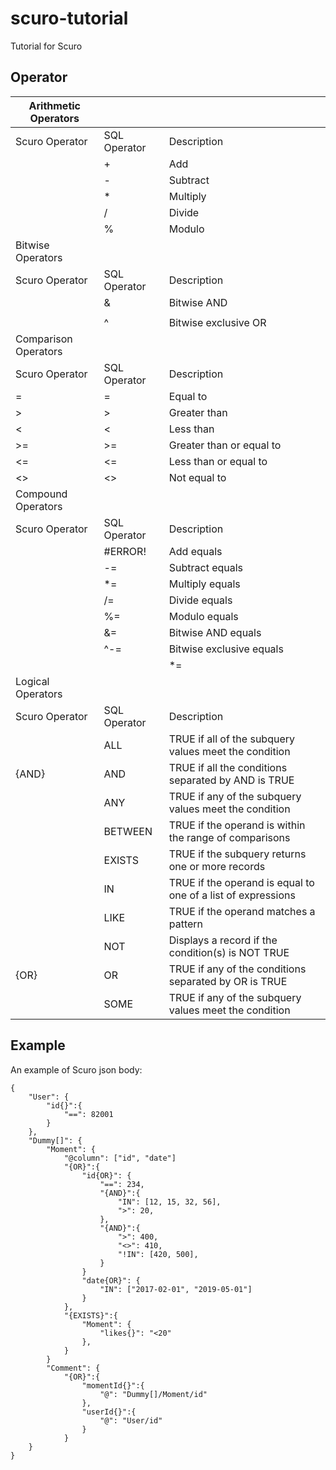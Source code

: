 # scuro-tutorial
Tutorial for Scuro


## Operator
| Arithmetic Operators |              |                                                              |
|----------------------|--------------|--------------------------------------------------------------|
| Scuro Operator       | SQL Operator | Description                                                  |
|                      | +            | Add                                                          |
|                      | -            | Subtract                                                     |
|                      | *            | Multiply                                                     |
|                      | /            | Divide                                                       |
|                      | %            | Modulo                                                       |
| Bitwise Operators    |              |                                                              |
| Scuro Operator       | SQL Operator | Description                                                  |
|                      | &            | Bitwise AND                                                  |
|                      | |            | Bitwise OR                                                   |
|                      | ^            | Bitwise exclusive OR                                         |
| Comparison Operators |              |                                                              |
| Scuro Operator       | SQL Operator | Description                                                  |
| =                    | =            | Equal to                                                     |
| >                    | >            | Greater than                                                 |
| <                    | <            | Less than                                                    |
| >=                   | >=           | Greater than or equal to                                     |
| <=                   | <=           | Less than or equal to                                        |
| <>                   | <>           | Not equal to                                                 |
| Compound Operators   |              |                                                              |
| Scuro Operator       | SQL Operator | Description                                                  |
|                      | #ERROR!      | Add equals                                                   |
|                      | -=           | Subtract equals                                              |
|                      | *=           | Multiply equals                                              |
|                      | /=           | Divide equals                                                |
|                      | %=           | Modulo equals                                                |
|                      | &=           | Bitwise AND equals                                           |
|                      | ^-=          | Bitwise exclusive equals                                     |
|                      | |*=          | Bitwise OR equals                                            |
| Logical Operators    |              |                                                              |
| Scuro Operator       | SQL Operator | Description                                                  |
|                      | ALL          | TRUE if all of the subquery values meet the condition        |
| {AND}                | AND          | TRUE if all the conditions separated by AND is TRUE          |
|                      | ANY          | TRUE if any of the subquery values meet the condition        |
|                      | BETWEEN      | TRUE if the operand is within the range of comparisons       |
|                      | EXISTS       | TRUE if the subquery returns one or more records             |
|                      | IN           | TRUE if the operand is equal to one of a list of expressions |
|                      | LIKE         | TRUE if the operand matches a pattern                        |
|                      | NOT          | Displays a record if the condition(s) is NOT TRUE            |
| {OR}                 | OR           | TRUE if any of the conditions separated by OR is TRUE        |
|                      | SOME         | TRUE if any of the subquery values meet the condition        |



## Example

An example of Scuro json body:


```
{
    "User": {
        "id{}":{
            "==": 82001
        } 
    },
    "Dummy[]": {
        "Moment": {
            "@column": ["id", "date"]
            "{OR}":{
                "id{OR}": {
                    "==": 234,
                    "{AND}":{
                        "IN": [12, 15, 32, 56], 
                        ">": 20,
                    },  
                    "{AND}":{
                        ">": 400,
                        "<>": 410,
                        "!IN": [420, 500],
                    } 
                }
                "date{OR}": {
                    "IN": ["2017-02-01", "2019-05-01"]
                }           
            },
            "{EXISTS}":{
                "Moment": {
                    "likes{}": "<20"
                },
            }
        }
        "Comment": {
            "{OR}":{
                "momentId{}":{
                    "@": "Dummy[]/Moment/id"
                },
                "userId{}":{
                    "@": "User/id"
                }        
            }           
    }
}

```

